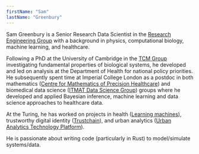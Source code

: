 ```yaml
---
firstName: "Sam"
lastName: "Greenbury"
---
```


Sam Greenbury is a Senior Research Data Scientist in the [Research Engineering Group](https://www.turing.ac.uk/research/research-engineering) with a background in physics, computational biology, machine learning, and healthcare.

Following a PhD at the University of Cambridge in the [TCM Group](https://www.tcm.phy.cam.ac.uk/) investigating fundamental properties of biological systems, he developed and led on analysis at the Department of Health for national policy priorities. He subsequently spent time at Imperial College London as a postdoc in both mathematics ([Centre for Mathematics of Precision Healthcare](https://www.imperial.ac.uk/mathematics-precision-healthcare/)) and biomedical data science ([ITMAT Data Science Group](https://www.imperial.ac.uk/itmat-data-science-group/)) groups where he developed and applied Bayesian inference, machine learning and data science approaches to healthcare data.

At the Turing, he has worked on projects in health ([Learning machines](https://github.com/alan-turing-institute/learning-machines-drift)), trustworthy digital identity ([Trustchain](https://github.com/alan-turing-institute/trustchain)), and urban analytics ([Urban Analytics Technology Platform](https://urban-analytics-technology-platform.github.io/)).

He is passionate about writing code (particularly in Rust) to model/simulate systems/data.
